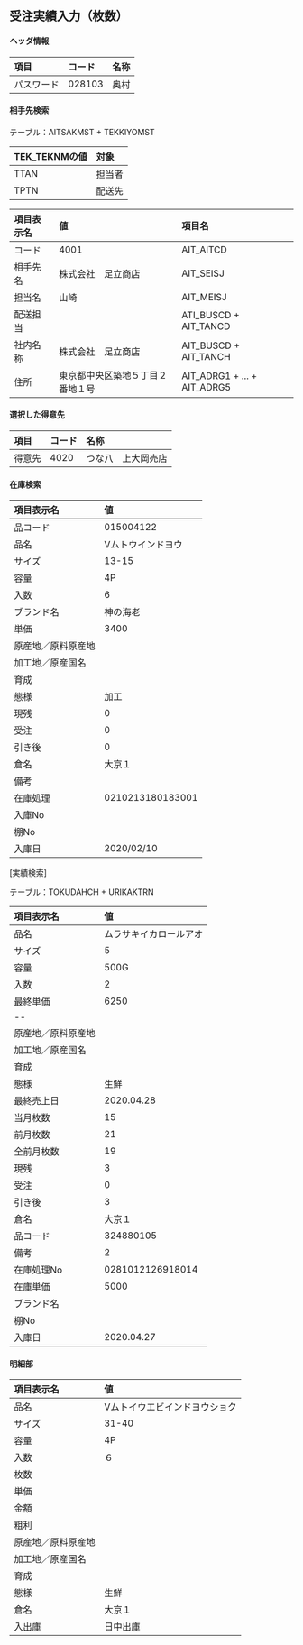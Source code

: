 ## 受注実績入力（枚数）

#### ヘッダ情報

|項目|コード|名称
|:--|:--|:--|
|パスワード|028103|奥村

#### 相手先検索

テーブル：AITSAKMST + TEKKIYOMST

TEK_TEKNMの値|対象
:--|:--|
TTAN|担当者
TPTN|配送先

|項目表示名|値|項目名
|:--|:--|:--|
|コード|4001|AIT_AITCD
|相手先名|株式会社　足立商店|AIT_SEISJ
|担当名|山崎|AIT_MEISJ
|配送担当||ATI_BUSCD + AIT_TANCD
|社内名称|株式会社　足立商店|AIT_BUSCD + AIT_TANCH
|住所|東京都中央区築地５丁目２番地１号|AIT_ADRG1 + ... + AIT_ADRG5

#### 選択した得意先

|項目|コード|名称
|:--|:--|:--|
|得意先|4020|つな八　上大岡売店

#### 在庫検索

|項目表示名|値 
|:--|:--|
|品コード|015004122
|品名|Vムトウインドヨウ
|サイズ|13-15
|容量|4P
|入数|6
|ブランド名|神の海老
|単価|3400
|原産地／原料原産地|	
|加工地／原産国名|
|育成|
|態様|加工
|現残|0
|受注|0
|引き後|0
|倉名|大京１
|備考|	
|在庫処理|0210213180183001
|入庫No|
|棚No|
|入庫日|2020/02/10

[実績検索]

テーブル：TOKUDAHCH + URIKAKTRN

|項目表示名|値
|:--|:--
|品名|ムラサキイカロールアオ
|サイズ|5
|容量|500G
|入数|2
|最終単価|6250
|--|
|原産地／原料原産地|
|加工地／原産国名|
|育成|
|態様|生鮮
|最終売上日|2020.04.28
|当月枚数|15
|前月枚数|21
|全前月枚数|19
|現残|3
|受注|0
|引き後|3
|倉名|大京１
|品コード|324880105
|備考|2
|在庫処理No|0281012126918014
|在庫単価|5000
|ブランド名|
|棚No|
|入庫日|2020.04.27


#### 明細部

|項目表示名|値
|:--|:--|
|品名	|	Vムトイウエビインドヨウショク
|サイズ	|	31-40
|容量	|	4P
|入数	|	６
|枚数	|	
|単価	|	
|金額	|	
|粗利	|	
|原産地／原料原産地	|	
|加工地／原産国名	|	
|育成	|	
|態様	|	生鮮
|倉名	|	大京１
|入出庫	|	日中出庫